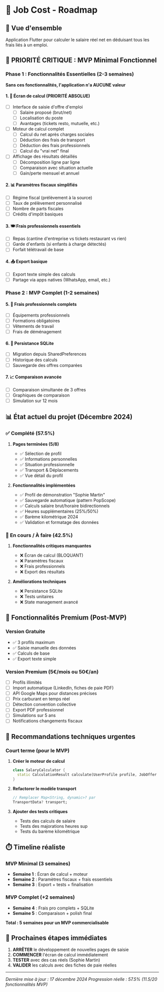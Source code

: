 # 🎯 Job Cost - Roadmap

## 📱 Vue d'ensemble
Application Flutter pour calculer le salaire réel net en déduisant tous les frais liés à un emploi.

## 🚨 PRIORITÉ CRITIQUE : MVP Minimal Fonctionnel

### Phase 1 : Fonctionnalités Essentielles (2-3 semaines)
**Sans ces fonctionnalités, l'application n'a AUCUNE valeur**

#### 1. 🧮 Écran de calcul (PRIORITÉ ABSOLUE)
- [ ] Interface de saisie d'offre d'emploi
  - [ ] Salaire proposé (brut/net)
  - [ ] Localisation du poste
  - [ ] Avantages (tickets resto, mutuelle, etc.)
- [ ] Moteur de calcul complet
  - [ ] Calcul du net après charges sociales
  - [ ] Déduction des frais de transport
  - [ ] Déduction des frais professionnels
  - [ ] Calcul du "vrai net" final
- [ ] Affichage des résultats détaillés
  - [ ] Décomposition ligne par ligne
  - [ ] Comparaison avec situation actuelle
  - [ ] Gain/perte mensuel et annuel

#### 2. 📊 Paramètres fiscaux simplifiés
- [ ] Régime fiscal (prélèvement à la source)
- [ ] Taux de prélèvement personnalisé
- [ ] Nombre de parts fiscales
- [ ] Crédits d'impôt basiques

#### 3. 🍽️ Frais professionnels essentiels
- [ ] Repas (cantine d'entreprise vs tickets restaurant vs rien)
- [ ] Garde d'enfants (si enfants à charge détectés)
- [ ] Forfait télétravail de base

#### 4. 📤 Export basique
- [ ] Export texte simple des calculs
- [ ] Partage via apps natives (WhatsApp, email, etc.)

### Phase 2 : MVP Complet (1-2 semaines)

#### 5. 💼 Frais professionnels complets
- [ ] Équipements professionnels
- [ ] Formations obligatoires
- [ ] Vêtements de travail
- [ ] Frais de déménagement

#### 6. 💾 Persistance SQLite
- [ ] Migration depuis SharedPreferences
- [ ] Historique des calculs
- [ ] Sauvegarde des offres comparées

#### 7. 📈 Comparaison avancée
- [ ] Comparaison simultanée de 3 offres
- [ ] Graphiques de comparaison
- [ ] Simulation sur 12 mois

## 📊 État actuel du projet (Décembre 2024)

### ✅ Complété (57.5%)
1. **Pages terminées (5/8)**
   - ✅ Sélection de profil
   - ✅ Informations personnelles
   - ✅ Situation professionnelle
   - ✅ Transport & Déplacements
   - ✅ Vue détail du profil

2. **Fonctionnalités implémentées**
   - ✅ Profil de démonstration "Sophie Martin"
   - ✅ Sauvegarde automatique (pattern PopScope)
   - ✅ Calculs salaire brut/horaire bidirectionnels
   - ✅ Heures supplémentaires (25%/50%)
   - ✅ Barème kilométrique 2024
   - ✅ Validation et formatage des données

### 🚧 En cours / À faire (42.5%)
1. **Fonctionnalités critiques manquantes**
   - ❌ Écran de calcul (BLOQUANT)
   - ❌ Paramètres fiscaux
   - ❌ Frais professionnels
   - ❌ Export des résultats

2. **Améliorations techniques**
   - ❌ Persistance SQLite
   - ❌ Tests unitaires
   - ❌ State management avancé

## 💎 Fonctionnalités Premium (Post-MVP)

### Version Gratuite
- ✅ 3 profils maximum
- ✅ Saisie manuelle des données
- ✅ Calculs de base
- ✅ Export texte simple

### Version Premium (5€/mois ou 50€/an)
- [ ] Profils illimités
- [ ] Import automatique (LinkedIn, fiches de paie PDF)
- [ ] API Google Maps pour distances précises
- [ ] Prix carburant en temps réel
- [ ] Détection convention collective
- [ ] Export PDF professionnel
- [ ] Simulations sur 5 ans
- [ ] Notifications changements fiscaux

## 🔧 Recommandations techniques urgentes

### Court terme (pour le MVP)
1. **Créer le moteur de calcul**
   ```dart
   class SalaryCalculator {
     static CalculationResult calculate(UserProfile profile, JobOffer offer)
   }
   ```

2. **Refactorer le modèle transport**
   ```dart
   // Remplacer Map<String, dynamic>? par
   TransportData? transport;
   ```

3. **Ajouter des tests critiques**
   - Tests des calculs de salaire
   - Tests des majorations heures sup
   - Tests du barème kilométrique

## ⏱️ Timeline réaliste

### MVP Minimal (3 semaines)
- **Semaine 1** : Écran de calcul + moteur
- **Semaine 2** : Paramètres fiscaux + frais essentiels  
- **Semaine 3** : Export + tests + finalisation

### MVP Complet (+2 semaines)
- **Semaine 4** : Frais pro complets + SQLite
- **Semaine 5** : Comparaison + polish final

**Total : 5 semaines pour un MVP commercialisable**

## 🎯 Prochaines étapes immédiates

1. **ARRÊTER** le développement de nouvelles pages de saisie
2. **COMMENCER** l'écran de calcul immédiatement
3. **TESTER** avec des cas réels (Sophie Martin)
4. **VALIDER** les calculs avec des fiches de paie réelles

---

*Dernière mise à jour : 17 décembre 2024*
*Progression réelle : 57.5% (11.5/20 fonctionnalités MVP)*
